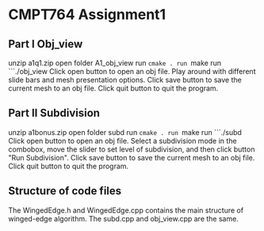 # CMPT764 Assignment1

## Part I Obj_view 
unzip a1q1.zip
open folder A1_obj_view
run ```cmake .
run ```make
run ```./obj_view
Click open button to open an obj file.
Play around with different slide bars and mesh presentation options.
Click save button to save the current mesh to an obj file.
Click quit button to quit the program.

## Part II Subdivision
unzip a1bonus.zip
open folder subd
run ```cmake .
run ```make
run ```./subd
Click open button to open an obj file.
Select a subdivision mode in the combobox, move the slider to set level of subdivision, and then click button "Run Subdivision".
Click save button to save the current mesh to an obj file.
Click quit button to quit the program.

## Structure of code files
The WingedEdge.h and WingedEdge.cpp contains the main structure of winged-edge algorithm.
The subd.cpp and obj_view.cpp are the same. 
